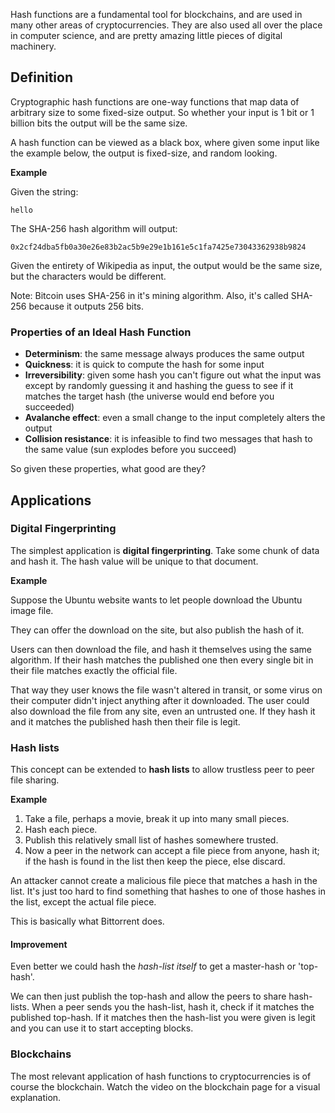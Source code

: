 Hash functions are a fundamental tool for blockchains, and are used in many other areas of cryptocurrencies. They are also used all over the place in computer science, and are pretty amazing little pieces of digital machinery.

## Definition
Cryptographic hash functions are one-way functions that map data of arbitrary size to some fixed-size output. So whether your input is 1 bit or 1 billion bits the output will be the same size.

A hash function can be viewed as a black box, where given some input like the example below, the output is fixed-size, and random looking.

**Example**

Given the string:
```
hello
```
The SHA-256 hash algorithm will output:
```
0x2cf24dba5fb0a30e26e83b2ac5b9e29e1b161e5c1fa7425e73043362938b9824
```
Given the entirety of Wikipedia as input, the output would be the same size, but the characters would be different.

Note: Bitcoin uses SHA-256 in it's mining algorithm. Also, it's called SHA-256 because it outputs 256 bits.

### Properties of an Ideal Hash Function
* **Determinism**: the same message always produces the same output
* **Quickness**: it is quick to compute the hash for some input
* **Irreversibility**: given some hash you can't figure out what the input was except by randomly guessing it and hashing the guess to see if it matches the target hash (the universe would end before you succeeded)
* **Avalanche effect**: even a small change to the input completely alters the output
* **Collision resistance**: it is infeasible to find two messages that hash to the same value (sun explodes before you succeed)

So given these properties, what good are they?

## Applications
### Digital Fingerprinting

The simplest application is **digital fingerprinting**. Take some chunk of data and hash it. The hash value will be unique to that document.

**Example**

Suppose the Ubuntu website wants to let people download the Ubuntu image file.

They can offer the download on the site, but also publish the hash of it.

Users can then download the file, and hash it themselves using the same algorithm. If their hash matches the published one then every single bit in their file matches exactly the official file.

That way they user knows the file wasn't altered in transit, or some virus on their computer didn't inject anything after it downloaded. The user could also download the file from any site, even an untrusted one. If they hash it and it matches the published hash then their file is legit.

### Hash lists
This concept can be extended to **hash lists** to allow trustless peer to peer file sharing.

**Example**

1. Take a file, perhaps a movie, break it up into many small pieces.
2. Hash each piece.
3. Publish this relatively small list of hashes somewhere trusted. 
4. Now a peer in the network can accept a file piece from anyone, hash it; if the hash is found in the list then keep the piece, else discard.

An attacker cannot create a malicious file piece that matches a hash in the list. It's just too hard to find something that hashes to one of those hashes in the list, except the actual file piece. 

This is basically what Bittorrent does.

#### Improvement
Even better we could hash the *hash-list itself* to get a master-hash or 'top-hash'.

We can then just publish the top-hash and allow the peers to share hash-lists. When a peer sends you the hash-list, hash it, check if it matches the published top-hash. If it matches then the hash-list you were given is legit and you can use it to start accepting blocks.

### Blockchains
The most relevant application of hash functions to cryptocurrencies is of course the blockchain. Watch the video on the blockchain page for a visual explanation.
